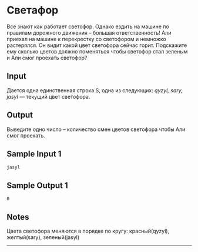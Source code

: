 # Светафор
Все знают как работает светофор. Однако ездить на машине по правилам дорожного движения – большая ответственность! Али приехал на машине к перекрестку со светофором и немножко растерялся. Он видит какой цвет светофора сейчас горит. Подскажите ему сколько цветов должно поменяться чтобы светофор стал зеленым и Али смог проехать светофор?



## Input

Дается одна единственная строка S, одна из следующих: _qyzyl, sary, jasyl_ — текущий цвет светофора.

##  Output

Выведите одно число – количество смен цветов светофора чтобы Али смог проехать.

## Sample Input 1

    jasyl


## Sample Output 1

	0

## Notes

Цвета светофора меняются в порядке по кругу: красный(qyzyl), желтый(sary), зеленый(jasyl)

----------

